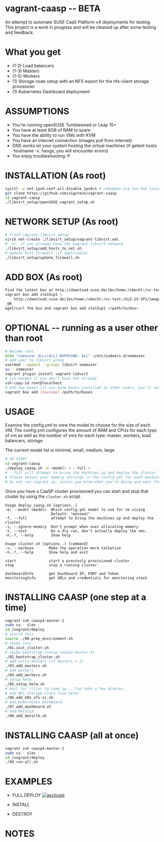 # vagrant-caasp -- BETA
An attempt to automate SUSE CaaS Platform v4 deployments for testing
This project is a work in progress and will be cleaned up after some testing and feedback.

# What you get
* (1-2) Load balancers
* (1-3) Masters
* (1-5) Workers
* (1) Storage node setup with an NFS export for the nfs-client storage provisioner
* (1) Kubernetes Dashboard deployment

# ASSUMPTIONS
* You're running openSUSE Tumbleweed or Leap 15+
* You have at least 8GB of RAM to spare
* You have the ability to run VMs with KVM
* You have an internet connection (images pull from internet)
* DNS works on your system hosting the virtual machines (if getent hosts \`hostname -s\` hangs, you will encounter errors)
* You enjoy troubleshooting :P

# INSTALLATION (As root)
```sh
sysctl -w net.ipv6.conf.all.disable_ipv6=1 # rubygems.org has had issues pulling via IPv6
git clone https://github.com/sigsteve/vagrant-caasp
cd vagrant-caasp
./libvirt_setup/openSUSE_vagrant_setup.sh
```

# NETWORK SETUP (As root)
```sh
# Fresh vagrant-libvirt setup
virsh net-create ./libvirt_setup/vagrant-libvirt.xml
# _or_ if you already have the vagrant-libvirt network
./libvirt_setup/add_hosts_to_net.sh
# Update host firewall (if applicable)
./libvirt_setup/update_firewall.sh
```

# ADD BOX (As root)
```sh
Find the latest box at http://download.suse.de/ibs/home:/sbecht:/vc-test:/SLE-15-SP1/images/
vagrant box add sle15sp1 \
    http://download.suse.de/ibs/home:/sbecht:/vc-test:/SLE-15-SP1/images/<box>
_OR_
wget/curl the box and vagrant box add sle15sp1 </path/to/box>
```

# OPTIONAL -- running as a user other than root
```sh
# Become root
echo "someuser ALL=(ALL) NOPASSWD: ALL" >/etc/sudoers.d/someuser
# Add user to libvirt group
usermod --append --groups libvirt someuser
su - someuser
vagrant plugin install vagrant-libvirt
# ssh-keygen if you don't have one already
ssh-copy-id root@localhost
# Add any boxes (if you have boxes installed as other users, you'll need to add them here)
vagrant box add [boxname] /path/to/boxes
```

# USAGE
Examine the config.yml to view the model to choose for the size of each VM.
The config.yml configures the amount of RAM and CPUs for each type of vm as
well as the number of vms for each type:
master, workers, load balancers, storage

The current model list is
minimal, small, medium, large

```sh
# TO START
cd vagrant-caasp
./deploy_caasp.sh -m <model> < --full >
# --full will attempt to bring the machines up and deploy the cluster.
# Please adjust your memory settings in the config.yml for each machine type.
# Do not run vagrant up, unless you know what you're doing and want the result
```

Once you have a CaaSP cluster provisioned you can start and stop that cluster by using the `cluster.sh` script
```
Usage deploy_caasp.sh [options..]
-m, --model <model>  Which config.yml model to use for vm sizing
                     Default: "minimal"
-f, --full           attempt to bring the machines up and deploy the cluster
-i, --ignore-memory  Don't prompt when over allocating memory
-t, --test           Do a dry run, don't actually deploy the vms.
-h,-?, --help        Show help

Usage cluster.sh [options..] [command]
-v, --verbose       Make the operation more talkative
-h,-?, --help       Show help and exit

start               start a previosly provisioned cluster
stop                stop a running cluster

dashboardInfo       get Dashboard IP, PORT and Token
monitoringInfo      get URLs and credentials for monitoring stack
```

# INSTALLING CAASP (one step at a time)
```sh
vagrant ssh caasp4-master-1
sudo su - sles
cd /vagrant/deploy
# source this
source ./00.prep_environment.sh
# skuba init
./01.init_cluster.sh
# skuba bootstrap (setup caasp4-master-1)
./02.bootstrap_cluster.sh
# add extra masters (if masters > 1)
./03.add_masters.sh
# add workers
./04.add_workers.sh
# setup helm
./05.setup_helm.sh
# wait for tiller to come up... Can take a few minutes.
# add NFS storage class (via helm)
./06.add_k8s_nfs-sc.sh
# add Kubernetes Dashboard
./07.add_dashboard.sh
# add MetalLB
./08.add_metallb.sh
```
# INSTALLING CAASP (all at once)
```sh
vagrant ssh caasp4-master-1
sudo su - sles
cd /vagrant/deploy
./99.run-all.sh
```
# EXAMPLES
* FULL DEPLOY
[![asciicast](https://asciinema.org/a/xN9su72gEJpaoxCZ5a97qPVEP.svg)](https://asciinema.org/a/xN9su72gEJpaoxCZ5a97qPVEP)

* INSTALL

* DESTROY

# NOTES


